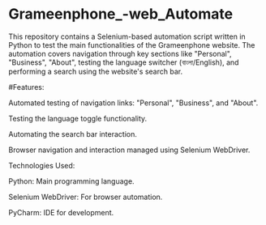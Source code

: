 # Grameenphone_-web_Automate
This repository contains a Selenium-based automation script written in Python to test the main functionalities of the Grameenphone website. The automation covers navigation through key sections like "Personal", "Business", "About", testing the language switcher (বাংলা/English), and performing a search using the website's search bar.

#Features:

Automated testing of navigation links: "Personal", "Business", and "About".

Testing the language toggle functionality.

Automating the search bar interaction.

Browser navigation and interaction managed using Selenium WebDriver.

Technologies Used:

Python: Main programming language.

Selenium WebDriver: For browser automation.

PyCharm: IDE for development.

